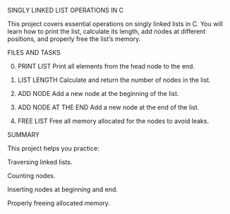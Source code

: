 SINGLY LINKED LIST OPERATIONS IN C

This project covers essential operations on singly linked lists in C.
You will learn how to print the list, calculate its length, add nodes at different positions, and properly free the list’s memory.

FILES AND TASKS

0. PRINT LIST
Print all elements from the head node to the end.

1. LIST LENGTH
Calculate and return the number of nodes in the list.

2. ADD NODE
Add a new node at the beginning of the list.

3. ADD NODE AT THE END
Add a new node at the end of the list.

4. FREE LIST
Free all memory allocated for the nodes to avoid leaks.

SUMMARY

This project helps you practice:

Traversing linked lists.

Counting nodes.

Inserting nodes at beginning and end.

Properly freeing allocated memory.
